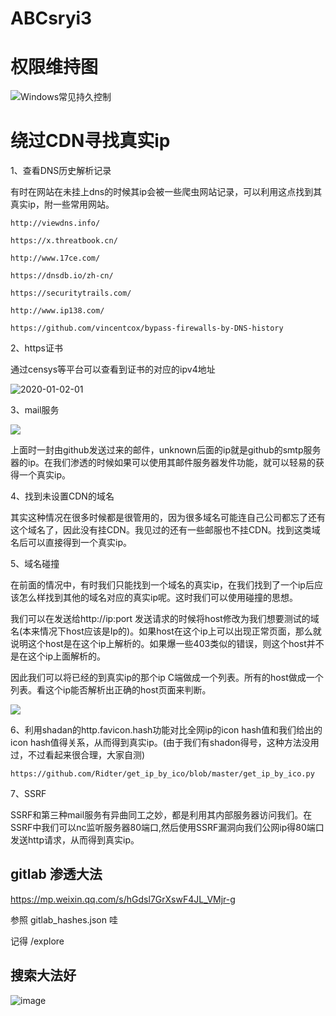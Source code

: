 # ABCsryi3
# 权限维持图
![Windows常见持久控制](https://user-images.githubusercontent.com/102514905/204304382-0a24f1fb-01cb-4814-b88e-e4546a52d780.png)

# 绕过CDN寻找真实ip

1、查看DNS历史解析记录

有时在网站在未挂上dns的时候其ip会被一些爬虫网站记录，可以利用这点找到其真实ip，附一些常用网站。

```
http://viewdns.info/

https://x.threatbook.cn/

http://www.17ce.com/

https://dnsdb.io/zh-cn/

https://securitytrails.com/

http://www.ip138.com/

https://github.com/vincentcox/bypass-firewalls-by-DNS-history
```

2、https证书

通过censys等平台可以查看到证书的对应的ipv4地址

![2020-01-02-01](https://user-images.githubusercontent.com/102514905/199037578-44c2166e-d369-40bf-97b2-9d0bf3c8029f.png)


3、mail服务

![](media/2020-01-02-02.png)

上面时一封由github发送过来的邮件，unknown后面的ip就是github的smtp服务器的ip。在我们渗透的时候如果可以使用其邮件服务器发件功能，就可以轻易的获得一个真实ip。

4、找到未设置CDN的域名

其实这种情况在很多时候都是很管用的，因为很多域名可能连自己公司都忘了还有这个域名了，因此没有挂CDN。我见过的还有一些邮服也不挂CDN。找到这类域名后可以直接得到一个真实ip。

5、域名碰撞

在前面的情况中，有时我们只能找到一个域名的真实ip，在我们找到了一个ip后应该怎么样找到其他的域名对应的真实ip呢。这时我们可以使用碰撞的思想。

我们可以在发送给http://ip:port 发送请求的时候将host修改为我们想要测试的域名(本来情况下host应该是Ip的)。如果host在这个ip上可以出现正常页面，那么就说明这个host是在这个ip上解析的。如果爆一些403类似的错误，则这个host并不是在这个ip上面解析的。

因此我们可以将已经的到真实ip的那个ip C端做成一个列表。所有的host做成一个列表。看这个ip能否解析出正确的host页面来判断。

![](media/2020-01-02-03.png)

6、利用shadan的http.favicon.hash功能对比全网ip的icon hash值和我们给出的icon hash值得关系，从而得到真实ip。(由于我们有shadon得号，这种方法没用过，不过看起来很合理，大家自测)

```
https://github.com/Ridter/get_ip_by_ico/blob/master/get_ip_by_ico.py
```

7、SSRF

SSRF和第三种mail服务有异曲同工之妙，都是利用其内部服务器访问我们。在SSRF中我们可以nc监听服务器80端口,然后使用SSRF漏洞向我们公网ip得80端口发送http请求，从而得到真实ip。

## gitlab 渗透大法
https://mp.weixin.qq.com/s/hGdsl7GrXswF4JL_VMjr-g

参照 gitlab_hashes.json 哇

记得 /explore 
## 搜索大法好

![image](https://github.com/ABCsry/ABCsryi3/assets/102514905/c83c474d-1a6e-488c-9cd0-baa50e18b855)
